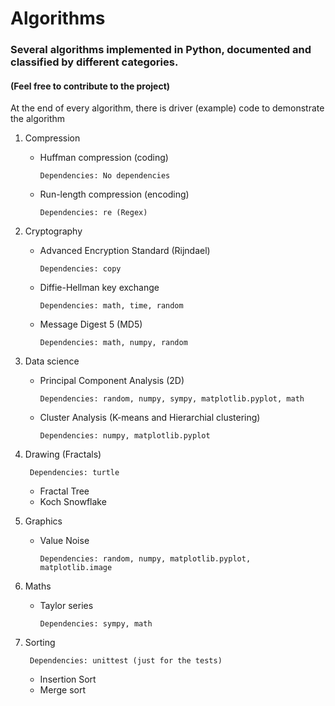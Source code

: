 # Algorithms
### Several algorithms implemented in Python, documented and classified by different categories.
#### (Feel free to contribute to the project)

At the end of every algorithm, there is driver (example) code to demonstrate the algorithm

1. Compression

      - Huffman compression (coding)

            Dependencies: No dependencies

      - Run-length compression (encoding) 

            Dependencies: re (Regex)

2. Cryptography 

      - Advanced Encryption Standard (Rijndael)

            Dependencies: copy

      - Diffie-Hellman key exchange

            Dependencies: math, time, random
            
      - Message Digest 5 (MD5)
      
            Dependencies: math, numpy, random

3. Data science

      - Principal Component Analysis (2D)

            Dependencies: random, numpy, sympy, matplotlib.pyplot, math

      - Cluster Analysis (K-means and Hierarchial clustering)

            Dependencies: numpy, matplotlib.pyplot

4. Drawing (Fractals)

        Dependencies: turtle

      - Fractal Tree
      - Koch Snowflake

5. Graphics

      - Value Noise

            Dependencies: random, numpy, matplotlib.pyplot, matplotlib.image
6. Maths

      - Taylor series
      
            Dependencies: sympy, math

6. Sorting

        Dependencies: unittest (just for the tests)

      - Insertion Sort
      - Merge sort

